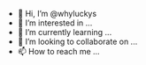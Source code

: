 - 👋 Hi, I’m @whyluckys
- 👀 I’m interested in ...
- 🌱 I’m currently learning ...
- 💞️ I’m looking to collaborate on ...
- 📫 How to reach me ...

<!---
whyluckys/whyluckys is a ✨ special ✨ repository because its `README.md` (this file) appears on your GitHub profile.
You can click the Preview link to take a look at your changes.
--->
